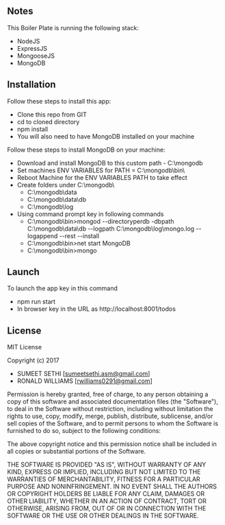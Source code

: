 ## Notes

This Boiler Plate is running the following stack:
-   NodeJS
-	ExpressJS
-   MongooseJS
-   MongoDB


## Installation

Follow these steps to install this app:
-   Clone this repo from GIT
-   cd to cloned directory
-   npm install
-   You will also need to have MongoDB installed on your machine

Follow these steps to install MongoDB on your machine:
-   Download and install MongoDB to this custom path - C:\mongodb
-   Set machines ENV VARIABLES for PATH = C:\mongodb\bin\
-   Reboot Machine for the ENV VARIABLES PATH to take effect
-   Create folders under C:\mongodb\
	-   C:\mongodb\data
	-   C:\mongodb\data\db
	-   C:\mongodb\log
-   Using command prompt key in following commands
	-   C:\mongodb\bin>mongod --directoryperdb -dbpath C:\mongodb\data\db --logpath C:\mongodb\log\mongo.log --logappend --rest --install
	-   C:\mongodb\bin>net start MongoDB
	-   C:\mongodb\bin>mongo


## Launch

To launch the app key in this command 
-	npm run start
-	In browser key in the URL as http://localhost:8001/todos


## License

MIT License

Copyright (c) 2017 
-   SUMEET SETHI [<sumeetsethi.asm@gmail.com>]
-   RONALD WILLIAMS [<rwilliams0291@gmail.com>]

Permission is hereby granted, free of charge, to any person obtaining a copy
of this software and associated documentation files (the "Software"), to deal
in the Software without restriction, including without limitation the rights
to use, copy, modify, merge, publish, distribute, sublicense, and/or sell
copies of the Software, and to permit persons to whom the Software is
furnished to do so, subject to the following conditions:

The above copyright notice and this permission notice shall be included in all
copies or substantial portions of the Software.

THE SOFTWARE IS PROVIDED "AS IS", WITHOUT WARRANTY OF ANY KIND, EXPRESS OR
IMPLIED, INCLUDING BUT NOT LIMITED TO THE WARRANTIES OF MERCHANTABILITY,
FITNESS FOR A PARTICULAR PURPOSE AND NONINFRINGEMENT. IN NO EVENT SHALL THE
AUTHORS OR COPYRIGHT HOLDERS BE LIABLE FOR ANY CLAIM, DAMAGES OR OTHER
LIABILITY, WHETHER IN AN ACTION OF CONTRACT, TORT OR OTHERWISE, ARISING FROM,
OUT OF OR IN CONNECTION WITH THE SOFTWARE OR THE USE OR OTHER DEALINGS IN THE
SOFTWARE.